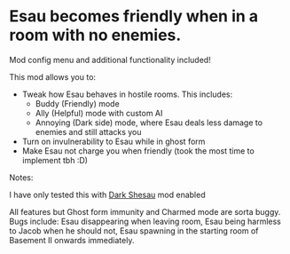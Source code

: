 # Esau becomes friendly when in a room with no enemies.

Mod config menu and additional functionality included!


This mod allows you to:
- Tweak how Esau behaves in hostile rooms. This includes:
  - Buddy (Friendly) mode
  - Ally (Helpful) mode with custom AI
  - Annoying (Dark side) mode, where Esau deals less damage to enemies and still attacks you
- Turn on invulnerability to Esau while in ghost form
- Make Esau not charge you when friendly (took the most time to implement tbh :D)

Notes:

I have only tested this with [Dark Shesau](https://steamcommunity.com/sharedfiles/filedetails/?id=2498592925&searchtext=Dark+Shesau) mod enabled

All features but Ghost form immunity and Charmed mode are sorta buggy. Bugs include: Esau disappearing when leaving room, Esau being harmless to Jacob when he should not, Esau spawning in the starting room of Basement II onwards immediately.

